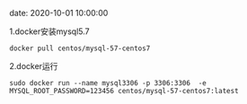 date: 2020-10-01 10:00:00

1.docker安装mysql5.7
```
docker pull centos/mysql-57-centos7 
```
2.docker运行
```
sudo docker run --name mysql3306 -p 3306:3306  -e MYSQL_ROOT_PASSWORD=123456 centos/mysql-57-centos7:latest

```

